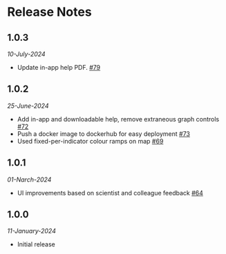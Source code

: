 # Release Notes

## 1.0.3

*10-July-2024*

- Update in-app help PDF. [#79](https://github.com/pacificclimate/scip-frontend/pull/79)

## 1.0.2

*25-June-2024*

- Add in-app and downloadable help, remove extraneous graph controls [#72](https://github.com/pacificclimate/scip-frontend/pull/72)
- Push a docker image to dockerhub for easy deployment [#73](https://github.com/pacificclimate/scip-frontend/pull/73)
- Used fixed-per-indicator colour ramps on map [#69](https://github.com/pacificclimate/scip-frontend/pull/69)

## 1.0.1

*01-Narch-2024*

- UI improvements based on scientist and colleague feedback [#64](https://github.com/pacificclimate/scip-frontend/pull/64)


## 1.0.0

*11-January-2024*

- Initial release